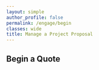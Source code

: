 ```yaml
---
layout: simple
author_profile: false
permalink: /engage/begin
classes: wide
title: Manage a Project Proposal
---
```


## Begin a Quote
